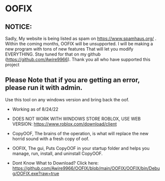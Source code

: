 # OOFIX
## NOTICE:
Sadly, My website is being listed as spam on https://www.spamhaus.org/ . Within the coming months, OOFIX will be unsupported. I will be making a new program with tons of new features That will let you modify EVERYTHING. Stay tuned for that on my github (https://github.com/Awire9966). Thank you all who have supported this project
## Please Note that if you are getting an error, please run it with admin.
Use this tool on any windows version and bring back the oof.
- Working as of 8/24/22

- DOES NOT WORK WITH WINDOWS STORE ROBLOX, USE WEB VERSION: https://www.roblox.com/download/client

- CopyOOF, The brains of the operation, is what will replace the new horrid sound with a fresh copy of oof.

- OOFIX, The gui, Puts CopyOOF in your startup folder and helps you manage, run, install, and uninstall CopyOOF.

- Dont Know What to Download? Click here: https://github.com/Awire9966/OOFIX/blob/main/OOFIX/OOFIX/bin/Debug/OOFIX.exe?raw=true
